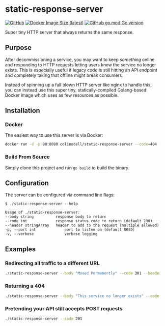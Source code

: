 # static-response-server

[![GitHub](https://img.shields.io/github/license/colinodell/static-response-server?style=flat-square)](https://github.com/colinodell/static-response-server/blob/main/LICENSE)
[![Docker Image Size (latest)](https://img.shields.io/docker/image-size/colinodell/static-response-server?style=flat-square)](https://hub.docker.com/repository/docker/colinodell/static-response-server)
[![GitHub go.mod Go version](https://img.shields.io/github/go-mod/go-version/colinodell/static-response-server?style=flat-square)](https://pkg.go.dev/github.com/colinodell/static-response-server)

Super tiny HTTP server that always returns the same response.

## Purpose

After decommissioning a service, you may want to keep _something_ online and responding to HTTP requests letting users
know the service no longer exists. This is especially useful if legacy code is still hitting an API endpoint and completely
taking that offline might break consumers.

Instead of spinning up a full blown HTTP server like nginx to handle this, you can instead use this super tiny, statically-compiled
Golang-based Docker image which uses as few resources as possible.

## Installation

### Docker

The easiest way to use this server is via Docker:

```bash
docker run -d -p 80:8080 colinodell/static-response-server --code=404 --body="Not Found" --header="Content-Type: text/plain" -v
```

### Build From Source

Simply clone this project and run `go build` to build the binary.

## Configuration

The server can be configured via command line flags:

```
$ ./static-response-server --help

Usage of ./static-response-server:
--body string          response body to return
--code int             response status code to return (default 200)
--header stringArray   header to add to the request (multiple allowed)
-p, --port int             port to listen on (default 8080)
-v, --verbose              verbose logging
```

## Examples

### Redirecting all traffic to a different URL

```bash
./static-response-server --body "Moved Permanently" --code 301 --header "Location: https://www.google.com"
```

### Returning a 404

```bash
./static-response-server --body "This service no longer exists" --code 404
```

### Pretending your API still accepts POST requests

```bash
./static-response-server --code 201
```
